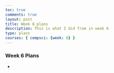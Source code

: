```yaml
---
toc: true
comments: true
layout: post
title: Week 6 plans
description: This is what I did from in week 6
type: plans
courses: { compsci: {week: 6} }
---
```


### Week 6 Plans
- 
